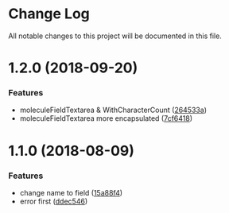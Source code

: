# Change Log

All notable changes to this project will be documented in this file.

<a name="1.2.0"></a>
# 1.2.0 (2018-09-20)


### Features

* moleculeFieldTextarea & WithCharacterCount ([264533a](https://github.com/SUI-Components/sui-components/commit/264533a))
* moleculeFieldTextarea more encapsulated ([7cf6418](https://github.com/SUI-Components/sui-components/commit/7cf6418))



<a name="1.1.0"></a>
# 1.1.0 (2018-08-09)


### Features

* change name to field ([15a88f4](https://github.com/SUI-Components/sui-components/commit/15a88f4))
* error first ([ddec546](https://github.com/SUI-Components/sui-components/commit/ddec546))




